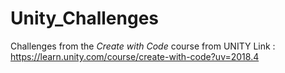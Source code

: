 # Unity_Challenges
Challenges from the _Create with Code_ course from UNITY 
Link : https://learn.unity.com/course/create-with-code?uv=2018.4

